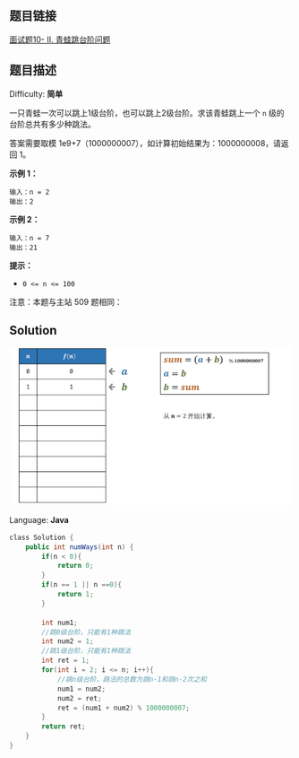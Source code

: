## 题目链接

[面试题10- II. 青蛙跳台阶问题](https://leetcode-cn.com/problems/qing-wa-tiao-tai-jie-wen-ti-lcof/)

## 题目描述

Difficulty: **简单**

一只青蛙一次可以跳上1级台阶，也可以跳上2级台阶。求该青蛙跳上一个 `n` 级的台阶总共有多少种跳法。

答案需要取模 1e9+7（1000000007），如计算初始结果为：1000000008，请返回 1。

**示例 1：**

```text
输入：n = 2
输出：2
```

**示例 2：**

```text
输入：n = 7
输出：21
```

**提示：**

* `0 <= n <= 100`

注意：本题与主站 509 题相同：

## Solution

![剑指offer10-1.gif](../../_img/剑指offer10-1.gif)

Language: **Java**

```java
​class Solution {
    public int numWays(int n) {
        if(n < 0){
            return 0;
        }
        if(n == 1 || n ==0){
            return 1;
        }

        int num1;
        //跳0级台阶，只能有1种跳法
        int num2 = 1;
        //跳1级台阶，只能有1种跳法
        int ret = 1;
        for(int i = 2; i <= n; i++){
            //跳n级台阶，跳法的总数为跳n-1和跳n-2次之和
            num1 = num2;
            num2 = ret;
            ret = (num1 + num2) % 1000000007;
        }
        return ret;
    }
}
```
